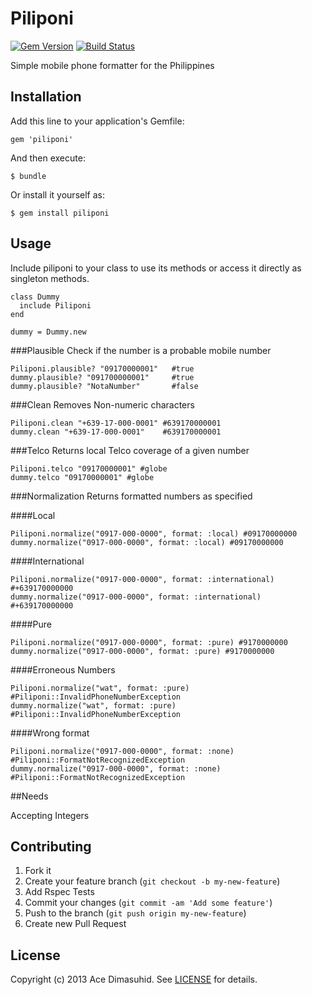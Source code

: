 # Piliponi

[![Gem Version](https://badge.fury.io/rb/piliponi.png)](http://badge.fury.io/rb/piliponi) [![Build Status](https://api.travis-ci.org/adimasuhid/piliponi.png?branch=master)](https://travis-ci.org/adimasuhid/piliponi)

Simple mobile phone formatter for the Philippines

## Installation

Add this line to your application's Gemfile:

    gem 'piliponi'

And then execute:

    $ bundle

Or install it yourself as:

    $ gem install piliponi

## Usage
Include piliponi to your class to use its methods or access it directly as singleton methods.

    class Dummy
      include Piliponi
    end

    dummy = Dummy.new


###Plausible
Check if the number is a probable mobile number

    Piliponi.plausible? "09170000001"   #true
    dummy.plausible? "091700000001"     #true
    dummy.plausible? "NotaNumber"       #false

###Clean
Removes Non-numeric characters

    Piliponi.clean "+639-17-000-0001" #639170000001
    dummy.clean "+639-17-000-0001"    #639170000001

###Telco
Returns local Telco coverage of a given number

    Piliponi.telco "09170000001" #globe
    dummy.telco "09170000001" #globe

###Normalization
Returns formatted numbers as specified

####Local

    Piliponi.normalize("0917-000-0000", format: :local) #09170000000
    dummy.normalize("0917-000-0000", format: :local) #09170000000

####International

    Piliponi.normalize("0917-000-0000", format: :international) #+639170000000
    dummy.normalize("0917-000-0000", format: :international) #+639170000000

####Pure

    Piliponi.normalize("0917-000-0000", format: :pure) #9170000000
    dummy.normalize("0917-000-0000", format: :pure) #9170000000

####Erroneous Numbers

    Piliponi.normalize("wat", format: :pure) #Piliponi::InvalidPhoneNumberException
    dummy.normalize("wat", format: :pure) #Piliponi::InvalidPhoneNumberException

####Wrong format

    Piliponi.normalize("0917-000-0000", format: :none) #Piliponi::FormatNotRecognizedException
    dummy.normalize("0917-000-0000", format: :none) #Piliponi::FormatNotRecognizedException

##Needs

Accepting Integers

## Contributing

1. Fork it
2. Create your feature branch (`git checkout -b my-new-feature`)
3. Add Rspec Tests
4. Commit your changes (`git commit -am 'Add some feature'`)
5. Push to the branch (`git push origin my-new-feature`)
6. Create new Pull Request

## License

Copyright (c) 2013 Ace Dimasuhid. See [LICENSE] for details.

[LICENSE]: http://github.com/adimasuhid/piliponi/blob/master/LICENSE.txt

